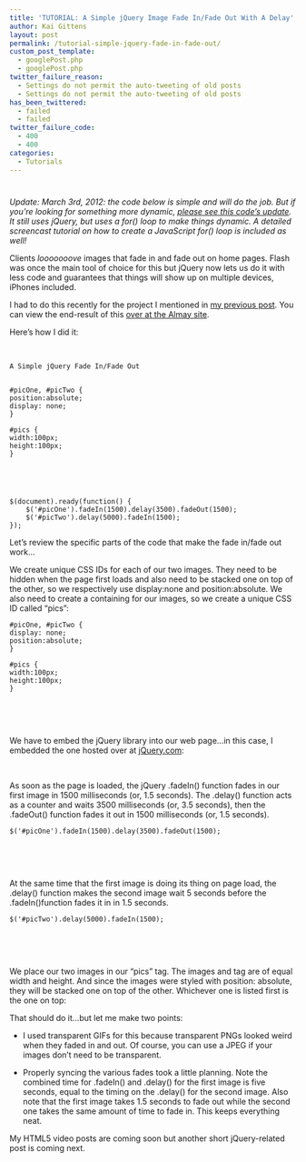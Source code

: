 ```yaml
---
title: 'TUTORIAL: A Simple jQuery Image Fade In/Fade Out With A Delay'
author: Kai Gittens
layout: post
permalink: /tutorial-simple-jquery-fade-in-fade-out/
custom_post_template:
  - googlePost.php
  - googlePost.php
twitter_failure_reason:
  - Settings do not permit the auto-tweeting of old posts
  - Settings do not permit the auto-tweeting of old posts
has_been_twittered:
  - failed
  - failed
twitter_failure_code:
  - 400
  - 400
categories:
  - Tutorials
---
```

# 

*Update: March 3rd, 2012: the code below is simple and will do the job. But if you’re looking for something more dynamic, [please see this code’s update][1]. It still uses jQuery, but uses a for() loop to make things dynamic. A detailed screencast tutorial on how to create a JavaScript for() loop is included as well!*

 [1]: http://kaidez.com/javascript-for-loop-creates-jquery-fade/

Clients *looooooove* images that fade in and fade out on home pages. Flash was once the main tool of choice for this but jQuery now lets us do it with less code and guarantees that things will show up on multiple devices, iPhones included.

I had to do this recently for the project I mentioned in [my previous post][2]. You can view the end-result of this [over at the Almay site][3].

 [2]: http://kaidez.com/almay-project-using-html5-net-jquery/
 [3]: http://www.almay.com/microsites/WakeUpMakeup/Default.aspx

Here’s how I did it: 

 

    
    
    
    
    A Simple jQuery Fade In/Fade Out
    
    
    #picOne, #picTwo {
    position:absolute;
    display: none;
    }
    
    #pics {
    width:100px;
    height:100px;
    }
    
    
    
    
    
    $(document).ready(function() { 
        $('#picOne').fadeIn(1500).delay(3500).fadeOut(1500);
        $('#picTwo').delay(5000).fadeIn(1500);
    });
    
    
    
    
    
    
    
    
    
    
    
    

Let’s review the specific parts of the code that make the fade in/fade out work…

We create unique CSS IDs for each of our two images. They need to be hidden when the page first loads and also need to be stacked one on top of the other, so we respectively use display:none and position:absolute. We also need to create a containing  for our images, so we create a unique CSS ID called “pics”:

    
    #picOne, #picTwo {
    display: none;
    position:absolute;
    }
    
    #pics {
    width:100px;
    height:100px;
    }
    
    

 

 

We have to embed the jQuery library into our web page…in this case, I embedded the one hosted over at [jQuery.com][4]:

 [4]: http://jquery.com/

    
    

 

As soon as the page is loaded, the jQuery .fadeIn() function fades in our first image in 1500 milliseconds (or, 1.5 seconds). The .delay() function acts as a counter and waits 3500 milliseconds (or, 3.5 seconds), then the .fadeOut() function fades it out in 1500 milliseconds (or, 1.5 seconds).

    $('#picOne').fadeIn(1500).delay(3500).fadeOut(1500);
    

 

 

At the same time that the first image is doing its thing on page load, the .delay() function makes the second image wait 5 seconds before the .fadeIn()function fades it in in 1.5 seconds. 

    $('#picTwo').delay(5000).fadeIn(1500);
    

 

 

We place our two images in our “pics”  tag. The images and  tag are of equal width and height. And since the images were styled with position: absolute, they will be stacked one on top of the other. Whichever one is listed first is the one on top:

    
    
    
    
    

That should do it…but let me make two points:

*   I used transparent GIFs for this because transparent PNGs looked weird when they faded in and out. Of course, you can use a JPEG if your images don’t need to be transparent.  

*   Properly syncing the various fades took a little planning. Note the combined time for .fadeIn() and .delay() for the first image is five seconds, equal to the timing on the .delay() for the second image. Also note that the first image takes 1.5 seconds to fade out while the second one takes the same amount of time to fade in. This keeps everything neat. 

My HTML5 video posts are coming soon but another short jQuery-related post is coming next.